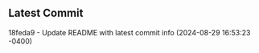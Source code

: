 
## Latest Commit
18feda9 - Update README with latest commit info (2024-08-29 16:53:23 -0400) <Yunxi-Zhou>
